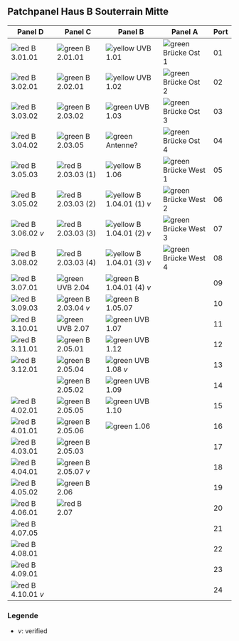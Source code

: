 ## Patchpanel Haus B Souterrain Mitte

[ri]: https://upload.wikimedia.org/wikipedia/commons/thumb/8/82/Decrease.svg/16px-Decrease.svg.png "red"
[yi]: https://upload.wikimedia.org/wikipedia/commons/thumb/9/91/YellowDwn.svg/16px-YellowDwn.svg.png "yellow"
[gi]: https://upload.wikimedia.org/wikipedia/commons/thumb/9/92/Decrease_Positive.svg/16px-Decrease_Positive.svg.png "green"

| Panel D               | Panel C               | Panel B                   | Panel A               | Port  |
| --------------------- | --------------------- | ------------------------- | --------------------- | ----- |
| ![][ri] B 3.01.01     | ![][gi] B 2.01.01     | ![][yi] UVB 1.01          | ![][gi] Brücke Ost 1  | 01    |
| ![][ri] B 3.02.01     | ![][gi] B 2.02.01     | ![][yi] UVB 1.02          | ![][gi] Brücke Ost 2  | 02    |
| ![][ri] B 3.03.02     | ![][gi] B 2.03.02     | ![][gi] UVB 1.03          | ![][gi] Brücke Ost 3  | 03    |
| ![][ri] B 3.04.02     | ![][gi] B 2.03.05     | ![][gi] Antenne?          | ![][gi] Brücke Ost 4  | 04    |
| ![][ri] B 3.05.03     | ![][ri] B 2.03.03 (1) | ![][yi] B 1.06            | ![][gi] Brücke West 1 | 05    |
| ![][ri] B 3.05.02     | ![][ri] B 2.03.03 (2) | ![][yi] B 1.04.01 (1) *v* | ![][gi] Brücke West 2 | 06    |
| ![][ri] B 3.06.02 *v* | ![][ri] B 2.03.03 (3) | ![][yi] B 1.04.01 (2) *v* | ![][gi] Brücke West 3 | 07    |
| ![][ri] B 3.08.02     | ![][ri] B 2.03.03 (4) | ![][yi] B 1.04.01 (3) *v* | ![][gi] Brücke West 4 | 08    |
| ![][ri] B 3.07.01     | ![][gi] UVB 2.04      | ![][gi] B 1.04.01 (4) *v* |                       | 09    |
| ![][ri] B 3.09.03     | ![][gi] B 2.03.04 *v* | ![][gi] B 1.05.07         |                       | 10    |
| ![][ri] B 3.10.01     | ![][gi] UVB 2.07      | ![][gi] UVB 1.07          |                       | 11    |
| ![][ri] B 3.11.01     | ![][gi] B 2.05.01     | ![][gi] UVB 1.12          |                       | 12    |
| ![][ri] B 3.12.01     | ![][gi] B 2.05.04     | ![][gi] UVB 1.08 *v*      |                       | 13    |
|                       | ![][gi] B 2.05.02     | ![][gi] UVB 1.09          |                       | 14    |
| ![][ri] B 4.02.01     | ![][gi] B 2.05.05     | ![][gi] UVB 1.10          |                       | 15    |
| ![][ri] B 4.01.01     | ![][gi] B 2.05.06     | ![][gi] 1.06              |                       | 16    |
| ![][ri] B 4.03.01     | ![][gi] B 2.05.03     |                           |                       | 17    |
| ![][ri] B 4.04.01     | ![][gi] B 2.05.07 *v* |                           |                       | 18    |
| ![][ri] B 4.05.02     | ![][gi] B 2.06        |                           |                       | 19    |
| ![][ri] B 4.06.01     | ![][ri] B 2.07        |                           |                       | 20    |
| ![][ri] B 4.07.05     |                       |                           |                       | 21    |
| ![][ri] B 4.08.01     |                       |                           |                       | 22    |
| ![][ri] B 4.09.01     |                       |                           |                       | 23    |
| ![][ri] B 4.10.01 *v* |                       |                           |                       | 24    |

### Legende

* *v*: verified

